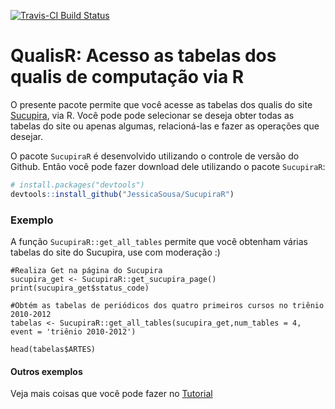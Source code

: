 [![Travis-CI Build Status](https://travis-ci.org/JessicaSousa/QualisR.svg?branch=master)](https://travis-ci.org/JessicaSousa/QualisR)

QualisR: Acesso as tabelas dos qualis de computação via R
========================================

O presente pacote permite que você acesse as tabelas dos qualis do site [Sucupira](https://sucupira.capes.gov.br/sucupira/public/consultas/coleta/veiculoPublicacaoQualis/listaConsultaGeralPeriodicos.jsf), via R. Você pode pode selecionar se deseja obter todas as tabelas do site ou apenas algumas, relacioná-las e fazer as operações que desejar.

O pacote `SucupiraR` é desenvolvido utilizando o controle de versão do Github. Então você pode fazer download dele utilizando o pacote `SucupiraR`:

``` r
# install.packages("devtools")
devtools::install_github("JessicaSousa/SucupiraR")
```

### Exemplo

A função `SucupiraR::get_all_tables` permite que você obtenham várias tabelas do site do Sucupira, use com moderação :)

```{r}
#Realiza Get na página do Sucupira
sucupira_get <- SucupiraR::get_sucupira_page()
print(sucupira_get$status_code)

#Obtém as tabelas de periódicos dos quatro primeiros cursos no triênio 2010-2012
tabelas <- SucupiraR::get_all_tables(sucupira_get,num_tables = 4, event = 'triênio 2010-2012')

head(tabelas$ARTES)
```

#### Outros exemplos
Veja mais coisas que você pode fazer no [Tutorial](https://jessicasousa.github.io/SucupiraR/inst/doc/QualisR.html)
